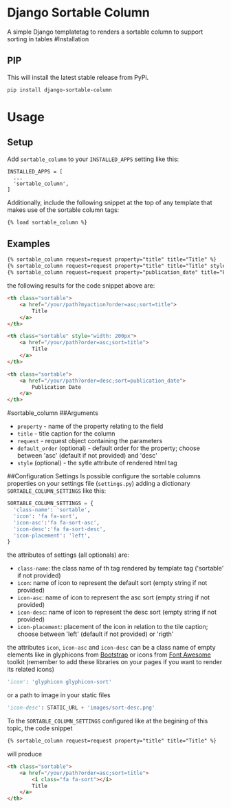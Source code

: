 # Django Sortable Column
A simple Django templatetag to renders a sortable column to support sorting in tables
#Installation
## PIP
This will install the latest stable release from PyPi.
```
pip install django-sortable-column
```
# Usage
## Setup
Add `sortable_column` to your `INSTALLED_APPS` setting like this:
```
INSTALLED_APPS = [
  ...
  'sortable_column',
]
```

Additionally, include the following snippet at the top of any template that makes use of
the sortable column tags:

```html
{% load sortable_column %}
```
## Examples

```html
{% sortable_column request=request property="title" title="Title" %}
{% sortable_column request=request property="title" title="Title" style="width: 200px" %}
{% sortable_column request=request property="publication_date" title="Publication Date" default_order="desc" %}
```

the following results for the code snippet above are:
```html
<th class="sortable">
    <a href="/your/path?myaction?order=asc;sort=title">
        Title
    </a>
</th>

<th class="sortable" style="width: 200px">
    <a href="/your/path?order=asc;sort=title">
        Title
    </a>
</th>

<th class="sortable">
    <a href="/your/path?order=desc;sort=publication_date">
        Publication Date
    </a>
</th>
```
#sortable_column
##Arguments
* `property` - name of the property relating to the field
* `title` - title caption for the column
* `request` - request object containing the parameters
* `default_order` (optional) - default order for the property; choose between 'asc' (default if not provided) and 'desc'
* `style` (optional) - the sytle attribute of rendered html tag

##Configuration Settings
Is possible configure the sortable columns properties on your settings file (`settings.py`) adding a dictionary `SORTABLE_COLUMN_SETTINGS` like this:

```python
SORTABLE_COLUMN_SETTINGS = {
  'class-name': 'sortable',
  'icon': 'fa fa-sort',
  'icon-asc':'fa fa-sort-asc',
  'icon-desc':'fa fa-sort-desc',
  'icon-placement': 'left',
}
```

the attributes of settings (all optionals) are:

* `class-name`: the class name of th tag rendered by template tag ('sortable' if not provided)
* `icon`: name of icon to represent the default sort (empty string if not provided)
* `icon-asc`: name of icon to represent the asc sort  (empty string if not provided)
* `icon-desc`: name of icon to represent the desc sort  (empty string if not provided)
* `icon-placement`: placement of the icon in relation to the tile caption; choose between 'left' (default if not provided) or 'rigth'

the attributes `icon`, `icon-asc` and `icon-desc` can be a class name of empty elements like in glyphicons from [Bootstrap](http://getbootstrap.com/components/#glyphicons) or icons from [Font Awesome](http://fontawesome.io/icons/) toolkit (remember to add these libraries on your pages if you want to render its related icons)
```python
'icon': 'glyphicon glyphicon-sort'
```
or a path to image in your static files
```python
'icon-desc': STATIC_URL + 'images/sort-desc.png'
```

To the `SORTABLE_COLUMN_SETTINGS` configured like at the begining of this topic, the code snippet 
```html
{% sortable_column request=request property="title" title="Title" %}
```
will produce
```html
<th class="sortable">
    <a href="/your/path?order=asc;sort=title">
        <i class="fa fa-sort"></i>
        Title
    </a>
</th>
```
